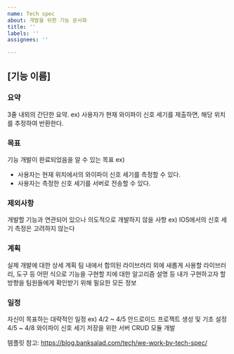 ```yaml
---
name: Tech spec
about: 개발을 위한 기능 문서화
title: ''
labels: ''
assignees: ''

---
```


## [기능 이름]
### 요약
3줄 내외의 간단한 요약. 
ex) 사용자가 현재 와이파이 신호 세기를 제출하면, 해당 위치를 추정하여 반환한다.

### 목표
기능 개발이 완료되었음을 알 수 있는 목표
ex)
- 사용자는 현재 위치에서의 와이파이 신호 세기를 측정할 수 있다.
- 사용자는 측정한 신호 세기를 서버로 전송할 수 있다.

### 제외사항
개발할 기능과 연관되어 있으나 의도적으로 개발하지 않을 사항
ex) IOS에서의 신호 세기 측정은 고려하지 않는다

### 계획
실제 개발에 대한 상세 계획
팀 내에서 합의된 라이브러리 외에 새롭게 사용할 라이브러리, 도구 등
어떤 식으로 기능을 구현할 지에 대한 알고리즘 설명 등
내가 구현하고자 할 방향을 팀원들에게 확인받기 위해 필요한 모든 정보

### 일정
자신이 목표하는 대략적인 일정
ex)
4/2 ~ 4/5 안드로이드 프로젝트 생성 및 기초 설정
4/5 ~ 4/8 와이파이 신호 세기 저장을 위한 서버 CRUD 모듈 개발

템플릿 참고: https://blog.banksalad.com/tech/we-work-by-tech-spec/
